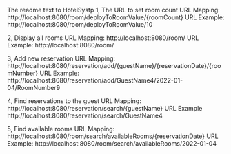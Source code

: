 The readme text to HotelSystp
1, The URL to set room count
URL Mapping: http://localhost:8080/room/deployToRoomValue/{roomCount}
URL Example: http://localhost:8080/room/deployToRoomValue/10

2, Display all rooms
URL Mapping: http://localhost:8080/room/
URL Example: http://localhost:8080/room/

3, Add new reservation
URL Mapping: http://localhost:8080/reservation/add/{guestName}/{reservationDate}/{roomNumber}
URL Example: http://localhost:8080/reservation/add/GuestName4/2022-01-04/RoomNumber9

4, Find reservations to the guest
URL Mapping: http://localhost:8080/reservation/search/{guestName}
URL Example http://localhost:8080/reservation/search/GuestName4

5, Find available rooms
URL Mapping: http://localhost:8080/room/search/availableRooms/{reservationDate}
URL Example: http://localhost:8080/room/search/availableRooms/2022-01-04
